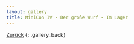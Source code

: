 ```yaml
---
layout: gallery
title: MiniCon IV - Der große Wurf - Im Lager
---
```


[Zurück](..)
{: .gallery_back}
